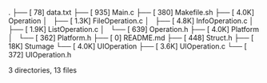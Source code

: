 .
├── [   78]  data.txt
├── [  935]  Main.c
├── [  380]  Makefile.sh
├── [ 4.0K]  Operation
│   ├── [ 1.3K]  FileOperation.c
│   ├── [ 4.8K]  InfoOperation.c
│   ├── [ 1.9K]  ListOperation.c
│   └── [  639]  Operation.h
├── [ 4.0K]  Platform
│   └── [  362]  Platform.h
├── [    0]  README.md
├── [  448]  Struct.h
├── [  18K]  Stumage
└── [ 4.0K]  UIOperation
    ├── [ 3.6K]  UIOperation.c
    └── [  372]  UIOperation.h

3 directories, 13 files
